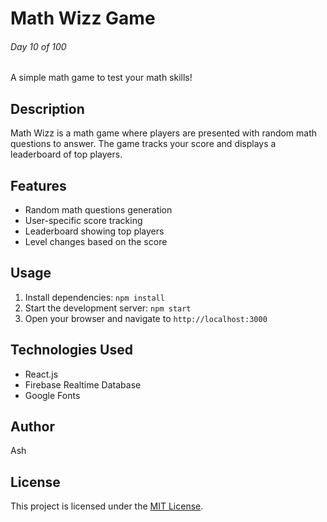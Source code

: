 # Math Wizz Game

###### Day 10 of 100

A simple math game to test your math skills!

## Description

Math Wizz is a math game where players are presented with random math questions to answer. The game tracks your score and displays a leaderboard of top players.

## Features

- Random math questions generation
- User-specific score tracking
- Leaderboard showing top players
- Level changes based on the score

## Usage

1. Install dependencies: `npm install`
2. Start the development server: `npm start`
3. Open your browser and navigate to `http://localhost:3000`

## Technologies Used

- React.js
- Firebase Realtime Database
- Google Fonts

## Author

Ash

## License

This project is licensed under the [MIT License](LICENSE).
